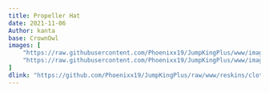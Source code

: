 ```yaml
---
title: Propeller Hat 
date: 2021-11-06
Author: kanta
base: CrownOwl
images: [
    "https://raw.githubusercontent.com/Phoenixx19/JumpKingPlus/www/images/workshop/reskins/12-banner.png",
    "https://raw.githubusercontent.com/Phoenixx19/JumpKingPlus/www/images/workshop/reskins/12-hover.png"
]
dlink: "https://github.com/Phoenixx19/JumpKingPlus/raw/www/reskins/clothing/Propeller%20Hat.zip"
---
```

